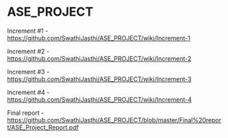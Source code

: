 # ASE_PROJECT

Increment #1 - https://github.com/SwathiJasthi/ASE_PROJECT/wiki/Increment-1

Increment #2 - https://github.com/SwathiJasthi/ASE_PROJECT/wiki/Increment-2

Increment #3 - https://github.com/SwathiJasthi/ASE_PROJECT/wiki/Increment-3

Increment #4 - https://github.com/SwathiJasthi/ASE_PROJECT/wiki/Increment-4

Final report - https://github.com/SwathiJasthi/ASE_PROJECT/blob/master/Final%20report/ASE_Project_Report.pdf

